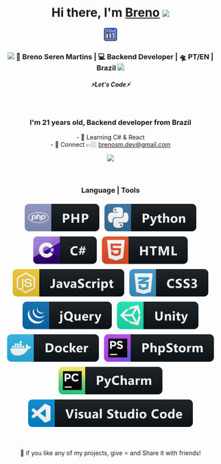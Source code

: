 <div align="center">
   <h1>Hi there, I'm <a href="https://hemant.codes">Breno</a> <img src="https://media.giphy.com/media/hvRJCLFzcasrR4ia7z/giphy.gif" width="25px"> </h1>
</div>

<p align='center'>
  <a href="https://www.linkedin.com/in/hemant-j-85518a195/"><img height="30" src="https://raw.githubusercontent.com/8bithemant/8bithemant/master/linkedin.png?raw=true">
   </a>
 </p>



<div align="center">
<h3><img src="https://media.giphy.com/media/WUlplcMpOCEmTGBtBW/giphy.gif" width="30"> 🙎 Breno Seren Martins | 💻 Backend Developer | 🛸 PT/EN | Brazil <img src="https://media.giphy.com/media/WUlplcMpOCEmTGBtBW/giphy.gif" width="30"></h3>
</div>




 
 <h5 align="center">
   <i>⚡️Let's Code⚡️</i>
  </h5>
 
 
<br/>
<p align="center">
  <h3 align="center"> I'm 21 years old, Backend developer from Brazil</h3>
</p>
<p align="center">
  - 🔭 Learning C# & React 
  </br>
  - 💬 Connect 👉🏼 <a href=mailto:brenosm.dev@gmail.com>brenosm.dev@gmail.com</a>
</p>
 
<!--  
 <p align="center">
  <h4> Full Stack | Competitive Programming </h4>
   </p>

 -->

<p align="center" >
<a href="https://github.com/anuraghazra/github-readme-stats"> 
    <img  src="https://github-readme-stats.vercel.app/api?username=BrenoSerenMartins&&show_icons=true&theme=dracula"/>
  </a>

</p>

<br />

<p align="center">
  <h3 align="center"> Language | Tools</h3>
</p>

<p align="center">
  <!-- For more icons please follow  https://github.com/MikeCodesDotNET/ColoredBadges -->
  <img src="svg/dev/languages/php.svg" alt="php" style="vertical-align:top; margin:6px 4px">
  <img src="svg/dev/languages/python.svg" alt="python" style="vertical-align:top; margin:6px 4px">
  <img src="svg/dev/languages/csharp.svg" alt="csharp" style="vertical-align:top; margin:6px 4px">
  <img src="svg/dev/languages/html.svg" alt="html" style="vertical-align:top; margin:6px 4px">
  <img src="svg/dev/languages/js.svg" alt="js" style="vertical-align:top; margin:6px 4px">
  <img src="svg/dev/languages/css3.svg" alt="css3" style="vertical-align:top; margin:6px 4px">
  <img src="svg/dev/frameworks/jquery.svg" alt="jquery" style="vertical-align:top; margin:6px 4px">
  <img src="svg/dev/frameworks/unity.svg" alt="unity" style="vertical-align:top; margin:6px 4px">
  <img src="svg/dev/tools/docker.svg" alt="docker" style="vertical-align:top; margin:6px 4px">
  <img src="svg/dev/tools/jetbrains_phpstorm.svg" alt="jetbrains_phpstorm" style="vertical-align:top; margin:6px 4px">
  <img src="svg/dev/tools/jetbrains_pycharm.svg" alt="jetbrains_pycharm" style="vertical-align:top; margin:6px 4px">
  <img src="svg/dev/tools/visualstudio_code.svg" alt="visualstudio_code" style="vertical-align:top; margin:6px 4px">
</p>

<br />
<p align="center">💙 if you like any of my projects, give ⭐ and Share it with friends!</p>
</p>
